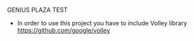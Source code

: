 GENIUS PLAZA TEST

* In order to use this project you have to include Volley library
https://github.com/google/volley